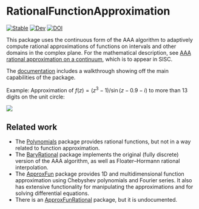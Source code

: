# RationalFunctionApproximation

[![Stable](https://img.shields.io/badge/docs-stable-blue.svg)](https://complexvariables.github.io/RationalFunctionApproximation.jl/stable/)
[![Dev](https://img.shields.io/badge/docs-dev-blue.svg)](https://complexvariables.github.io/RationalFunctionApproximation.jl/dev/)
[![DOI](https://zenodo.org/badge/DOI/10.5281/zenodo.8355791.svg)](https://doi.org/10.5281/zenodo.8355791)

This package uses the continuous form of the AAA algorithm to adaptively compute rational approximations of functions on intervals and other domains in the complex plane.  For the mathematical description, see [AAA rational approximation on a continuum](https://arxiv.org/abs/2305.03677), which is to appear in SISC.

The [documentation](https://complexvariables.github.io/RationalFunctionApproximation.jl/stable/) includes a walkthrough showing off the main capabilities of the package.

Example: Approximation of $f(z) = (z^3 - 1) / \sin(z - 0.9 - i)$ to more than 13 digits on the unit circle:

![](https://complexvariables.github.io/RationalFunctionApproximation.jl/stable/index-099466ee.png)

## Related work

* The [Polynomials](https://juliamath.github.io/Polynomials.jl/stable/) package provides rational functions, but not in a way related to function approximation.
* The [BaryRational](https://juliahub.com/ui/Packages/General/BaryRational) package implements the original (fully discrete) version of the AAA algorithm, as well as Floater–Hormann rational interpolation.
* The [ApproxFun](https://juliaapproximation.github.io/ApproxFun.jl/stable) package provides 1D and multidimensional function approximation using Chebyshev polynomials and Fourier series. It also has extensive functionality for manipulating the approximations and for solving differential equations.
* There is an [ApproxFunRational](https://github.com/tomtrogdon/ApproxFunRational.jl) package, but it is undocumented.